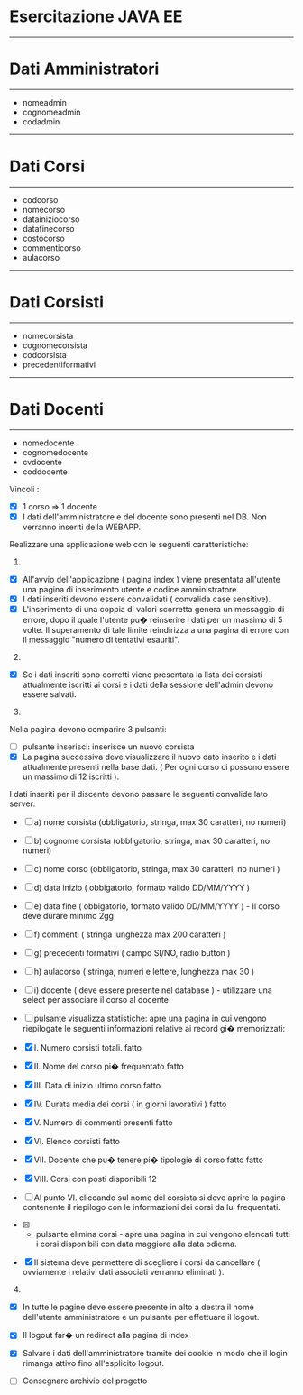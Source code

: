 
# Esercitazione JAVA EE

-------------

# Dati Amministratori

-------------

- nomeadmin
- cognomeadmin
- codadmin

-------------

# Dati Corsi  

-------------

- codcorso
- nomecorso
- datainiziocorso
- datafinecorso
- costocorso
- commenticorso
- aulacorso

-------------

# Dati Corsisti

-------------

- nomecorsista
- cognomecorsista
- codcorsista
- precedentiformativi

-------------

# Dati Docenti

-------------

- nomedocente
- cognomedocente
- cvdocente
- coddocente

Vincoli :  

- [x] 1 corso => 1 docente
- [x] I dati dell'amministratore e del docente sono presenti nel DB. Non verranno inseriti della WEBAPP.

Realizzare una applicazione web con le seguenti caratteristiche:

1.

- [x] All'avvio dell'applicazione ( pagina index ) viene presentata all'utente una pagina di inserimento utente e codice amministratore.
- [x] I dati inseriti devono essere convalidati ( convalida case sensitive).
- [x] L'inserimento di una coppia di valori scorretta genera un messaggio di errore, dopo il quale l'utente pu� reinserire i dati per un massimo di 5 volte. Il superamento di tale limite reindirizza a una pagina di errore con il messaggio "numero di tentativi esauriti".

2.

- [x] Se i dati inseriti sono corretti viene presentata la lista dei corsisti attualmente iscritti ai corsi e i dati della sessione dell'admin devono essere salvati.

3.

Nella pagina devono comparire 3 pulsanti:

- [ ] pulsante inserisci: inserisce un nuovo corsista
- [x] La pagina successiva deve visualizzare il nuovo dato inserito e i dati attualmente presenti nella base dati. ( Per ogni corso ci possono essere un massimo di 12 iscritti ).

I dati inseriti per il discente devono passare le seguenti convalide lato server:

- [ ] a) nome corsista (obbligatorio, stringa, max 30 caratteri, no numeri)
- [ ] b) cognome corsista (obbligatorio, stringa, max 30 caratteri, no numeri)
- [ ] c) nome corso (obbligatorio, stringa, max 30 caratteri, no numeri )
- [ ] d) data inizio ( obbigatorio, formato valido DD/MM/YYYY )
- [ ] e) data fine ( obbigatorio, formato valido DD/MM/YYYY ) - Il corso deve durare minimo 2gg
- [ ] f) commenti ( stringa lunghezza max 200 caratteri )
- [ ] g) precedenti formativi ( campo SI/NO, radio button )
- [ ] h) aulacorso ( stringa, numeri e lettere, lunghezza max 30 )
- [ ] i) docente ( deve essere presente nel database ) - utilizzare una select per associare il corso al docente

- [ ] pulsante visualizza statistiche: apre una pagina in cui vengono riepilogate le seguenti informazioni relative ai record gi� memorizzati:
- [x] I.    Numero corsisti totali. fatto
- [x] II.   Nome del corso pi� frequentato fatto
- [x] III.  Data di inizio ultimo corso fatto
- [x] IV.   Durata media dei corsi ( in giorni lavorativi ) fatto
- [x] V.    Numero di commenti presenti fatto
- [x] VI.   Elenco corsisti fatto
- [x] VII.  Docente che pu� tenere pi� tipologie di corso fatto fatto
- [x] VIII. Corsi con posti disponibili 12

- [ ] Al punto VI. cliccando sul nome del corsista si deve aprire la pagina contenente il riepilogo con le informazioni dei corsi da lui frequentati.

- [x] - pulsante elimina corsi - apre una pagina in cui vengono elencati tutti i corsi disponibili con data maggiore alla data odierna.
- [x] Il sistema deve permettere di scegliere i corsi da cancellare ( ovviamente i relativi dati associati verranno eliminati ).

4.

- [x]  In tutte le pagine deve essere presente in alto a destra il nome dell'utente amministratore e un pulsante per effettuare il logout.
- [x] Il logout far� un redirect alla pagina di index
- [x] Salvare i dati dell'amministratore tramite dei cookie in modo che il login rimanga attivo fino all'esplicito logout.

- [ ] Consegnare archivio del progetto
